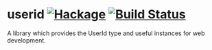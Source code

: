 userid [![Hackage](https://img.shields.io/hackage/v/userid.svg)](https://hackage.haskell.org/package/userid) [![Build Status](https://api.travis-ci.com/Happstack/userid.svg?branch=master)](https://travis-ci.com/Happstack/userid)
=========

A library which provides the UserId type and useful instances for web development.



